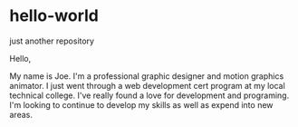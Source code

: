 # hello-world
just another repository

Hello,

My name is Joe. I'm a professional graphic designer and motion graphics animator. I just went through a web development cert program at my local technical college. I've really found a love for development and programing. I'm looking to continue to develop my skills as well as expend into new areas. 

